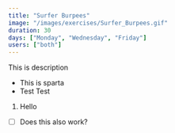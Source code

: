 ```yaml
---
title: "Surfer Burpees"
image: "/images/exercises/Surfer_Burpees.gif"
duration: 30
days: ["Monday", "Wednesday", "Friday"]
users: ["both"]
---
```


This is description
- This is sparta
- Test Test
1. Hello
- [ ] Does this also work?
